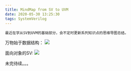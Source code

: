 ```yaml
---
title: MindMap from SV to UVM
date: 2020-05-30 13:25:30
tags: SystemVerilog
---
```

    最近在学从SV到UVM的基础部分，会不定时更新系列知识点的思维导图总结。

<!--more-->

万物始于数据结构：
![](week01.png)

面向对象的SV:
![](week02.png)

未完待续。。。
